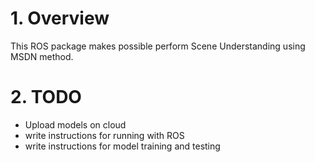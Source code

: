 # 1. Overview 

This ROS package makes possible perform Scene Understanding using MSDN method.

# 2. TODO

- Upload models on cloud
- write instructions for running with ROS
- write instructions for model training and testing

